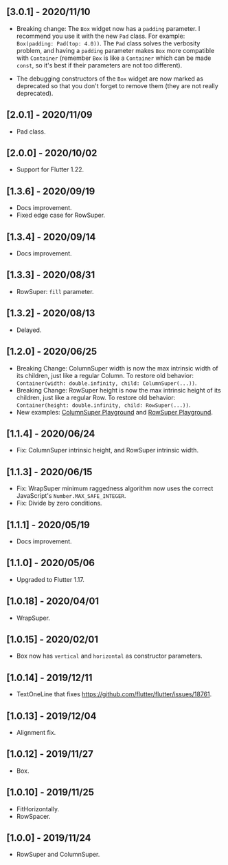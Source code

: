 ## [3.0.1] - 2020/11/10

* Breaking change: The `Box` widget now has a `padding` parameter. I recommend you
  use it with the new `Pad` class. For example: `Box(padding: Pad(top: 4.0))`.
  The `Pad` class solves the verbosity problem, and having a `padding` parameter 
  makes `Box` more compatible with `Container` (remember `Box` is like a `Container` which
  can be made `const`, so it's best if their parameters are not too different).
  
* The debugging constructors of the `Box` widget are now marked as deprecated 
  so that you don't forget to remove them (they are not really deprecated).      

## [2.0.1] - 2020/11/09

* Pad class.

## [2.0.0] - 2020/10/02

* Support for Flutter 1.22.

## [1.3.6] - 2020/09/19

* Docs improvement.
* Fixed edge case for RowSuper.

## [1.3.4] - 2020/09/14

* Docs improvement.

## [1.3.3] - 2020/08/31

* RowSuper: `fill` parameter.

## [1.3.2] - 2020/08/13

* Delayed.

## [1.2.0] - 2020/06/25

* Breaking Change: ColumnSuper width is now the max intrinsic width of its children, just like a regular Column. 
  To restore old behavior: `Container(width: double.infinity, child: ColumnSuper(...))`.
* Breaking Change: RowSuper height is now the max intrinsic height of its children, just like a regular Row. 
  To restore old behavior: `Container(height: double.infinity, child: RowSuper(...))`.
* New examples: 
<a href="https://github.com/marcglasberg/assorted_layout_widgets/blob/master/example/lib/main_column_super_playground.dart">ColumnSuper Playground</a> 
and 
<a href="https://github.com/marcglasberg/assorted_layout_widgets/blob/master/example/lib/main_row_super_playground.dart">RowSuper Playground</a>.   

## [1.1.4] - 2020/06/24

* Fix: ColumnSuper intrinsic height, and RowSuper intrinsic width.

## [1.1.3] - 2020/06/15

* Fix: WrapSuper minimum raggedness algorithm now uses the correct JavaScript's `Number.MAX_SAFE_INTEGER`.
* Fix: Divide by zero conditions.

## [1.1.1] - 2020/05/19

* Docs improvement.

## [1.1.0] - 2020/05/06

* Upgraded to Flutter 1.17.

## [1.0.18] - 2020/04/01

* WrapSuper.

## [1.0.15] - 2020/02/01

* Box now has `vertical` and `horizontal` as constructor parameters.

## [1.0.14] - 2019/12/11

* TextOneLine that fixes https://github.com/flutter/flutter/issues/18761.

## [1.0.13] - 2019/12/04

* Alignment fix.

## [1.0.12] - 2019/11/27

* Box.

## [1.0.10] - 2019/11/25

* FitHorizontally.
* RowSpacer.

## [1.0.0] - 2019/11/24

* RowSuper and ColumnSuper.

